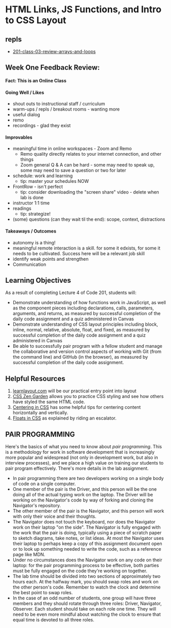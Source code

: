 # HTML Links, JS Functions, and Intro to CSS Layout

## repls

- [201-class-03-review-arrays-and-loops](https://replit.com/@rkgallaway/201-class-03-review-arrays-and-loops#index.js)

## Week One Feedback Review:

#### Fact: This is an Online Class

#### Going Well / Likes

- shout outs to instructional staff / curriculum
- warm-ups / repls / breakout rooms - wanting more
- useful dialog
- remo
- recordings - glad they exist

#### Improvables 

- meaningful time in online workspaces - Zoom and Remo
  - Remo quality directly relates to your internet connection, and other things
  - Zoom general Q & A can be hard - some may need to speak up, some may need to save a question or two for later
- schedule: work and learning
  -  tip: master your schedules NOW
- FrontRow - isn't perfect
  - tip: consider downloading the "screen share" video - delete when lab is done
- instructor 1:1 time
- readings
  - tip: strategize!
- (some) questions (can they wait til the end):  scope, context, distractions

#### Takeaways / Outcomes

- autonomy is a thing!
- meaningful remote interaction is a skill.  for some it edxists, for some it needs to be cultivated.  Success here will be a relevant job skill
- identify weak points and strengthen
- Communication

## Learning Objectives

As a result of completing Lecture 4 of Code 201, students will:

- Demonstrate understanding of how functions work in JavaScript, as well as the component pieces including declarations, calls, parameters, arguments, and returns, as measured by successful completion of the daily code assignment and a quiz administered in Canvas
- Demonstrate understanding of CSS layout principles including block, inline, normal, relative, absolute, float, and fixed, as measured by successful completion of the daily code assignment and a quiz administered in Canvas
- Be able to successfully pair program with a fellow student and manage the collaborative and version control aspects of working with Git (from the command line) and GitHub (in the browser), as measured by successful completion of the daily code assignment.

## Helpful Resources

1. [learnlayout.com](http://learnlayout.com) will be our practical entry point into layout
1. [CSS Zen Garden](http://www.csszengarden.com/) allows you to practice CSS styling and see how others have styled the same HTML code.
1. [Centering in CSS](https://css-tricks.com/centering-css-complete-guide/) has some helpful tips for centering content horizontally and vertically.
1. [Floats in CSS](https://medium.freecodecamp.org/css-floats-explained-by-riding-an-escalator-57fa55232333) as explained by riding an escalator.

## PAIR PROGRAMMING

Here's the basics of what you need to know about *pair programming*. This is a methodology for work in software development that is increasingly more popular and widespread (not only in development work, but also in interview processes), and we place a high value on training our students to pair program effectively. There's more details in the lab assignment.

- In pair programming there are two developers working on a single body of code on a single computer.
- One member of the pair is the Driver, and this person will be the one doing all of the actual typing work on the laptop. The Driver will be working on the Navigator's code by way of forking and cloning the Navigator's repository.
- The other member of the pair is the Navigator, and this person will work with only their voice and their thoughts.
- The Navigator does not touch the keyboard, nor does the Navigator work on their laptop "on the side". The Navigator is fully engaged with the work that the pair is doing, typically using a piece of scratch paper to sketch diagrams, take notes, or list ideas. At most the Navigator uses their laptop to perhaps keep a copy of this assignment document open or to look up something needed to write the code, such as a reference page like MDN.
- Under no circumstances does the Navigator work on any code on their laptop: for the pair programming process to be effective, both parties must be fully engaged on the code they're working on together.
- The lab time should be divided into two sections of approximately two hours each. At the halfway mark, you should swap roles and work on the other person's code. Remember to watch the clock and determine the best point to swap roles.
- In the case of an odd number of students, one group will have three members and they should rotate through three roles: Driver, Navigator, Observer. Each student should take on each role one time. They will need to be even more mindful about watching the clock to ensure that equal time is devoted to all three roles.
